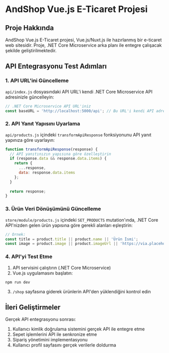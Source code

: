 # AndShop Vue.js E-Ticaret Projesi

## Proje Hakkında
AndShop Vue.js E-Ticaret projesi, Vue.js/Nuxt.js ile hazırlanmış bir e-ticaret web sitesidir. Proje, .NET Core Microservice arka planı ile entegre çalışacak şekilde geliştirilmektedir.

## API Entegrasyonu Test Adımları

### 1. API URL'ini Güncelleme

`api/index.js` dosyasındaki API URL'i kendi .NET Core Microservice API adresinizle güncelleyin:

```javascript
// .NET Core Microservice API URL'iniz
const baseURL = 'http://localhost:5000/api'; // Bu URL'i kendi API adresinizle değiştirin
```

### 2. API Yanıt Yapısını Uyarlama

`api/products.js` içindeki `transformApiResponse` fonksiyonunu API yanıt yapınıza göre uyarlayın:

```javascript
function transformApiResponse(response) {
  // API yanıtınızın yapısına göre özelleştirin
  if (response.data && response.data.items) {
    return {
      ...response,
      data: response.data.items
    };
  }
  
  return response;
}
```

### 3. Ürün Veri Dönüşümünü Güncelleme

`store/module/products.js` içindeki `SET_PRODUCTS` mutation'ında, .NET Core API'nizden gelen ürün yapısına göre gerekli alanları eşleştirin:

```javascript
// Örnek:
const title = product.title || product.name || 'Ürün İsmi';
const image = product.image || product.imageUrl || 'https://via.placeholder.com/300x300';
```

### 4. API'yi Test Etme

1. API servisini çalıştırın (.NET Core Microservice)
2. Vue.js uygulamasını başlatın:
```
npm run dev
```
3. `/shop` sayfasına giderek ürünlerin API'den yüklendiğini kontrol edin

## İleri Geliştirmeler

Gerçek API entegrasyonu sonrası:

1. Kullanıcı kimlik doğrulama sistemini gerçek API ile entegre etme
2. Sepet işlemlerini API ile senkronize etme
3. Sipariş yönetimini implementasyonu
4. Kullanıcı profil sayfasını gerçek verilerle doldurma 